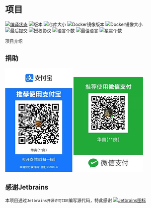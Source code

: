 # 项目

[![编译状态](https://github.ruijc.com:20443/api/badges/dockerat/nextcloud/status.svg)](https://github.ruijc.com:20443/dockerat/nextcloud)
![版本](https://img.shields.io/github/go-mod/go-version/dockerat/nextcloud)
![仓库大小](https://img.shields.io/github/repo-size/dockerat/nextcloud)
![Docker镜像版本](https://img.shields.io/docker/v/storezhang/ddns)
![Docker镜像大小](https://img.shields.io/docker/image-size/storezhang/ddns)
![最后提交](https://img.shields.io/github/last-commit/dockerat/nextcloud)
![授权协议](https://img.shields.io/github/license/dockerat/nextcloud)
![语言个数](https://img.shields.io/github/languages/count/dockerat/nextcloud)
![最佳语言](https://img.shields.io/github/languages/top/dockerat/nextcloud)
![星星个数](https://img.shields.io/github/stars/dockerat/nextcloud?style=social)

项目介绍

## 捐助

![支持宝](https://github.com/storezhang/donate/raw/master/alipay-small.jpg)
![微信](https://github.com/storezhang/donate/raw/master/weipay-small.jpg)

## 感谢Jetbrains

本项目通过`Jetbrains开源许可IDE`编写源代码，特此感谢
[![Jetbrains图标](https://resources.jetbrains.com/storage/products/company/brand/logos/jb_beam.png)](https://www.jetbrains.com/?from=pangum/pangu)
